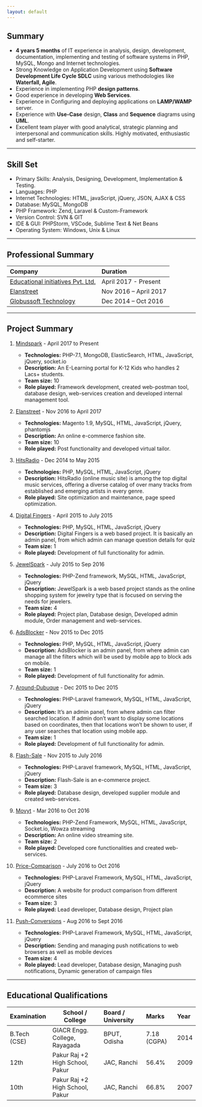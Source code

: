 ```yaml
---
layout: default
---
```


## Summary
*   **4 years 5 months** of IT experience in analysis, design, development, documentation, implementing and testing of software systems in PHP, MySQL, Mongo and Internet technologies.
*	Strong Knowledge on Application Development using **Software Development Life Cycle SDLC** using various methodologies like **Waterfall, Agile**.
*	Experience in implementing PHP **design patterns**.
*	Good experience in developing **Web Services**.
*	Experience in Configuring and deploying applications on **LAMP/WAMP** server.
*	Experience with **Use-Case** design, **Class** and **Sequence** diagrams using **UML**.
*	Excellent team player with good analytical, strategic planning and interpersonal and communication skills. Highly motivated, enthusiastic and self-starter.

* * *

## Skill Set

*	Primary Skills: Analysis, Designing, Development, Implementation & Testing.
*	Languages: PHP
*	Internet Technologies: HTML, javaScript, jQuery, JSON, AJAX & CSS
*   Database: MySQL, MongoDB
*   PHP Framework: Zend, Laravel & Custom-Framework
*   Version Control: SVN & GIT
*	IDE & GUI: PHPStorm, VSCode, Sublime Text & Net Beans
*	Operating System: Windows, Unix & Linux

* * *

## Professional Summary

| Company                                               | Duration             |
|:------------------------------------------------------|:---------------------|
| [Educational initiatives Pvt. Ltd.](http://www.ei-india.com) | April 2017 - Present |
| [Elanstreet](http://www.elanstreet.com)                     | Nov 2016 – April 2017|
| [Globussoft Technology](http://www.globussoft.com)          | Dec 2014 – Oct 2016  |

* * *

## Project Summary

1.  [Mindspark](http://www.mindspark.in) - April 2017 to Present
    * **Technologies:** PHP-7.1, MongoDB, ElasticSearch, HTML, JavaScript, jQuery, socket.io
    * **Description:** An E-Learning portal for K-12 Kids who handles 2 Lacs+ students.
    * **Team size:** 10
    * **Role played:** Framework development, created web-postman tool, database design, web-services creation and developed internal management tool.

1.  [Elanstreet](http://www.elanstreet.com) - Nov 2016 to April 2017
    * **Technologies:** Magento 1.9, MySQL, HTML, JavaScript, jQuery, phantomjs
    * **Description:** An online e-commerce fashion site.
    * **Team size:** 10
    * **Role played:** Post functionality and developed virtual tailor.

1.  [HitsRadio](http://www.hitsradio.com) - Dec 2014 to May 2015
	* **Technologies:** PHP, MySQL, HTML, JavaScript, jQuery
	* **Description:** HitsRadio (online music site) is among the top digital music services, offering a diverse catalog of over many tracks from established and emerging artists in every genre.
	* **Role played:** Site optimization and maintenance, page speed optimization.


1.  [Digital Fingers](http://www.mopolls.com) - April 2015 to July 2015
	* **Technologies:** PHP, MySQL, HTML, JavaScript, jQuery
	* **Description:** Digital Fingers is a web based project. It is basically an admin panel, from which admin can manage question details for quiz
	* **Team size:** 1
	* **Role played:** Development of full functionality for admin.

1.  [JewelSpark](http://www.jewelspark.in) - July 2015 to Sep 2016
	* **Technologies:** PHP-Zend framework, MySQL, HTML, JavaScript, jQuery
	* **Description:** JewelSpark is a web based project stands as the online shopping system for jewelry type that is focused on serving the needs for jewelers.
	* **Team size:** 4
	* **Role played:** Project plan, Database design, Developed admin module, Order management and web-services.

1.  [AdsBlocker](http://www.adblock.globusapps.com) - Nov 2015 to Dec 2015
	* **Technologies:** PHP, MySQL, HTML, JavaScript, jQuery
	* **Description:** AdsBlocker is an admin panel, from where admin can manage all the filters which will be used by mobile app to block ads on mobile.
	* **Team size:** 1
	* **Role played:** Development of full functionality for admin.

1.  [Around-Dubuque](http://www.aroundme.globusapps.com) - Dec 2015 to Dec 2015
	* **Technologies:** PHP-Laravel framework, MySQL, HTML, JavaScript, jQuery
	* **Description:** It’s an admin panel, from where admin can filter searched location. If admin don’t want to display some locations based on coordinates, then that locations won’t be shown to user, if any user searches that location using mobile app. 
	* **Team size:** 1
	* **Role played:** Development of full functionality for admin.

1.  [Flash-Sale](http://www.flashsale.globusapps.com) - Nov 2015 to July 2016
	* **Technologies:** PHP-Laravel framework, MySQL, HTML, JavaScript, jQuery
	* **Description:** Flash-Sale is an e-commerce project.
	* **Team size:** 3
	* **Role played:** Database design, developed supplier module and created web-services.

1.  [Movyt](http://www.movyt.com) - Mar 2016 to Oct 2016
	* **Technologies:** PHP-Zend Framework, MySQL, HTML, JavaScript, Socket.io, Wowza streaming
	* **Description:** An online video streaming site.
	* **Team size:** 2
	* **Role played:** Developed core functionalities and created web-services.

1.  [Price-Comparison](http://www.mobda.globusapps.com) - July 2016 to Oct 2016
	* **Technologies:** PHP-Laravel Framework, MySQL, HTML, JavaScript, jQuery
	* **Description:** A website for product comparison from different ecommerce sites
	* **Team size:** 3
	* **Role played:** Lead developer, Database design, Project plan

1.  [Push-Conversions](http://www.pushconversions.com) - Aug 2016 to Sept 2016
	* **Technologies:** PHP-Laravel Framework, MySQL, HTML, JavaScript, jQuery
	* **Description:** Sending and managing push notifications to web browsers as well as mobile devices
	* **Team size:** 4
	* **Role played:** Lead developer, Database design, Managing push notifications, Dynamic generation of campaign files

* * *

## Educational Qualifications

| Examination	|School / College				|Board / University	| Marks		|Year	|
|:--------------|-------------------------------|:------------------|:----------|:------|
| B.Tech (CSE) 	|GIACR Engg. College, Rayagada	|BPUT, Odisha		|7.18 (CGPA)| 2014 	|
| 12th 			|Pakur Raj +2 High School, Pakur|JAC, Ranchi		|56.4%		| 2009 	|
| 10th 			|Pakur Raj +2 High School, Pakur|JAC, Ranchi		|66.8%		| 2007 	|